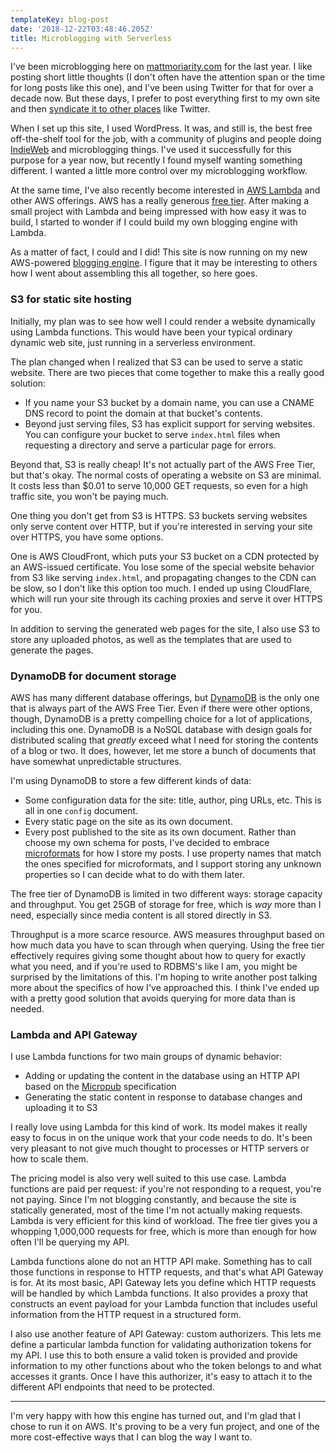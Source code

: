 ```yaml
---
templateKey: blog-post
date: '2018-12-22T03:48:46.205Z'
title: Microblogging with Serverless
---
```


I've been microblogging here on [mattmoriarity.com](https://mattmoriarity.com) for the last year.
I like posting short little thoughts (I don't often have the attention span or the time for long posts like this one), and I've been using Twitter for that for over a decade now.
But these days, I prefer to post everything first to my own site and then [syndicate it to other places](https://indieweb.org/POSSE) like Twitter.

When I set up this site, I used WordPress.
It was, and still is, the best free off-the-shelf tool for the job, with a community of plugins and people doing [IndieWeb](https://indieweb.org/) and microblogging things.
I've used it successfully for this purpose for a year now, but recently I found myself wanting something different.
I wanted a little more control over my microblogging workflow.

At the same time, I've also recently become interested in [AWS Lambda](https://aws.amazon.com/lambda/) and other AWS offerings.
AWS has a really generous [free tier](https://aws.amazon.com/free/).
After making a small project with Lambda and being impressed with how easy it was to build, I started to wonder if I could build my own blogging engine with Lambda.

As a matter of fact, I could and I did! This site is now running on my new AWS-powered [blogging engine](https://github.com/mjm/serverless-blog).
I figure that it may be interesting to others how I went about assembling this all together, so here goes.

### S3 for static site hosting

Initially, my plan was to see how well I could render a website dynamically using Lambda functions.
This would have been your typical ordinary dynamic web site, just running in a serverless environment.

The plan changed when I realized that S3 can be used to serve a static website.
There are two pieces that come together to make this a really good solution:

- If you name your S3 bucket by a domain name, you can use a CNAME DNS record to point the domain at that bucket's contents.
- Beyond just serving files, S3 has explicit support for serving websites. You can configure your bucket to serve `index.html` files when requesting a directory and serve a particular page for errors.

Beyond that, S3 is really cheap!
It's not actually part of the AWS Free Tier, but that's okay.
The normal costs of operating a website on S3 are minimal.
It costs less than $0.01 to serve 10,000 GET requests, so even for a high traffic site, you won't be paying much.

One thing you don't get from S3 is HTTPS.
S3 buckets serving websites only serve content over HTTP, but if you're interested in serving your site over HTTPS, you have some options.

One is AWS CloudFront, which puts your S3 bucket on a CDN protected by an AWS-issued certificate.
You lose some of the special website behavior from S3 like serving `index.html`, and propagating changes to the CDN can be slow, so I don't like this option too much.
I ended up using CloudFlare, which will run your site through its caching proxies and serve it over HTTPS for you.

In addition to serving the generated web pages for the site, I also use S3 to store any uploaded photos, as well as the templates that are used to generate the pages.

### DynamoDB for document storage

AWS has many different database offerings, but [DynamoDB](https://aws.amazon.com/dynamodb/) is the only one that is always part of the AWS Free Tier.
Even if there were other options, though, DynamoDB is a pretty compelling choice for a lot of applications, including this one.
DynamoDB is a NoSQL database with design goals for distributed scaling that _greatly_ exceed what I need for storing the contents of a blog or two.
It does, however, let me store a bunch of documents that have somewhat unpredictable structures.

I'm using DynamoDB to store a few different kinds of data:

- Some configuration data for the site: title, author, ping URLs, etc. This is all in one `config` document.
- Every static page on the site as its own document.
- Every post published to the site as its own document. Rather than choose my own schema for posts, I've decided to embrace [microformats](http://microformats.org/wiki/Main_Page) for how I store my posts. I use property names that match the ones specified for microformats, and I support storing any unknown properties so I can decide what to do with them later.

The free tier of DynamoDB is limited in two different ways: storage capacity and throughput.
You get 25GB of storage for free, which is _way_ more than I need, especially since media content is all stored directly in S3.

Throughput is a more scarce resource.
AWS measures throughput based on how much data you have to scan through when querying.
Using the free tier effectively requires giving some thought about how to query for exactly what you need, and if you're used to RDBMS's like I am, you might be surprised by the limitations of this.
I'm hoping to write another post talking more about the specifics of how I've approached this.
I think I've ended up with a pretty good solution that avoids querying for more data than is needed.

### Lambda and API Gateway

I use Lambda functions for two main groups of dynamic behavior:

- Adding or updating the content in the database using an HTTP API based on the [Micropub][] specification
- Generating the static content in response to database changes and uploading it to S3

[micropub]: https://www.w3.org/TR/micropub/

I really love using Lambda for this kind of work.
Its model makes it really easy to focus in on the unique work that your code needs to do.
It's been very pleasant to not give much thought to processes or HTTP servers or how to scale them.

The pricing model is also very well suited to this use case.
Lambda functions are paid per request: if you're not responding to a request, you're not paying.
Since I'm not blogging constantly, and because the site is statically generated, most of the time I'm not actually making requests.
Lambda is very efficient for this kind of workload.
The free tier gives you a whopping 1,000,000 requests for free, which is more than enough for how often I'll be querying my API.

Lambda functions alone do not an HTTP API make.
Something has to call those functions in response to HTTP requests, and that's what API Gateway is for.
At its most basic, API Gateway lets you define which HTTP requests will be handled by which Lambda functions.
It also provides a proxy that constructs an event payload for your Lambda function that includes useful information from the HTTP request in a structured form.

I also use another feature of API Gateway: custom authorizers.
This lets me define a particular lambda function for validating authorization tokens for my API.
I use this to both ensure a valid token is provided and provide information to my other functions about who the token belongs to and what accesses it grants.
Once I have this authorizer, it's easy to attach it to the different API endpoints that need to be protected.

---

I'm very happy with how this engine has turned out, and I'm glad that I chose to run it on AWS.
It's proving to be a very fun project, and one of the more cost-effective ways that I can blog the way I want to.

